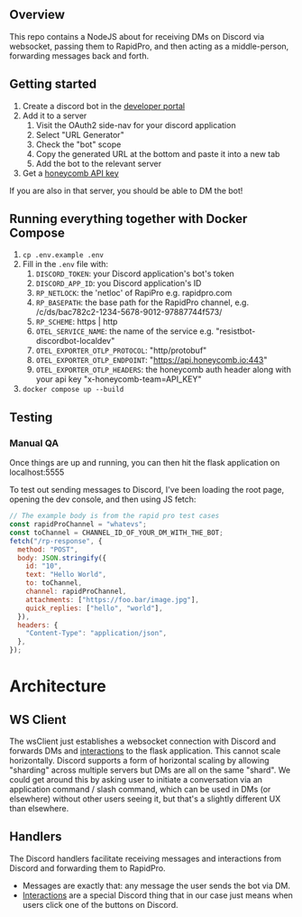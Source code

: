 ## Overview

This repo contains a NodeJS about for receiving DMs on Discord via websocket, passing them to RapidPro,
and then acting as a middle-person, forwarding messages back and forth.

## Getting started

1. Create a discord bot in the [developer portal](https://discord.com/developers/applications)
2. Add it to a server
   1. Visit the OAuth2 side-nav for your discord application
   2. Select "URL Generator"
   3. Check the "bot" scope
   4. Copy the generated URL at the bottom and paste it into a new tab
   5. Add the bot to the relevant server
3. Get a [honeycomb API key](https://docs.honeycomb.io/send-data/javascript-nodejs/opentelemetry-sdk/)

If you are also in that server, you should be able to DM the bot!

## Running everything together with Docker Compose

1. `cp .env.example .env`
2. Fill in the `.env` file with:
   1. `DISCORD_TOKEN`: your Discord application's bot's token
   2. `DISCORD_APP_ID`: you Discord application's ID
   3. `RP_NETLOCK`: the 'netloc' of RapiPro e.g. rapidpro.com
   4. `RP_BASEPATH`: the base path for the RapidPro channel, e.g. /c/ds/bac782c2-1234-5678-9012-97887744f573/
   5. `RP_SCHEME`: https | http
   6. `OTEL_SERVICE_NAME`: the name of the service e.g. "resistbot-discordbot-localdev"
   7. `OTEL_EXPORTER_OTLP_PROTOCOL`: "http/protobuf"
   8. `OTEL_EXPORTER_OTLP_ENDPOINT`: "https://api.honeycomb.io:443"
   9. `OTEL_EXPORTER_OTLP_HEADERS`: the honeycomb auth header along with your api key "x-honeycomb-team=API_KEY"
3. `docker compose up --build`

## Testing

### Manual QA

Once things are up and running, you can then hit the flask application on localhost:5555

To test out sending messages to Discord, I've been loading the root page, opening the dev console, and then using JS fetch:

```javascript
// The example body is from the rapid pro test cases
const rapidProChannel = "whatevs";
const toChannel = CHANNEL_ID_OF_YOUR_DM_WITH_THE_BOT;
fetch("/rp-response", {
  method: "POST",
  body: JSON.stringify({
    id: "10",
    text: "Hello World",
    to: toChannel,
    channel: rapidProChannel,
    attachments: ["https://foo.bar/image.jpg"],
    quick_replies: ["hello", "world"],
  }),
  headers: {
    "Content-Type": "application/json",
  },
});
```

# Architecture

## WS Client

The wsClient just establishes a websocket connection with Discord
and forwards DMs and [interactions](https://discord.com/developers/docs/interactions/message-components)
to the flask application. This cannot scale horizontally. Discord supports a form of horizontal scaling by
allowing "sharding" across multiple servers but DMs are all on the same "shard".
We could get around this by asking user to initiate a conversation via an application command / slash command,
which can be used in DMs (or elsewhere) without other users seeing it, but that's a slightly different UX than elsewhere.

## Handlers

The Discord handlers facilitate receiving messages and interactions from Discord and forwarding them to RapidPro.

- Messages are exactly that: any message the user sends the bot via DM.
- [Interactions](https://discord.com/developers/docs/interactions/overview) are a special Discord thing that
  in our case just means when users click one of the buttons on Discord.

